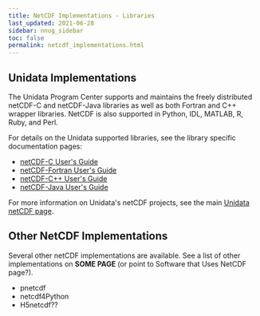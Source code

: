 ```yaml
---
title: NetCDF Implementations - Libraries
last_updated: 2021-06-28
sidebar: nnug_sidebar
toc: false
permalink: netcdf_implementations.html
---
```


[//]: # (TODO: Move details about implmentations from top section this page here or vice versa.)

## Unidata Implementations

The Unidata Program Center supports and maintains the freely distributed netCDF-C and netCDF-Java libraries as well as both Fortran and C++ wrapper libraries.
NetCDF is also supported in Python, IDL, MATLAB, R, Ruby, and Perl.

For details on the Unidata supported libraries, see the library specific documentation pages:
* [netCDF-C User's Guide](https://docs.unidata.ucar.edu/netcdf-c/current/)
* [netCDF-Fortran User's Guide](https://docs.unidata.ucar.edu/netcdf-fortran/current/)
* [netCDF-C++ User's Guide](https://docs.unidata.ucar.edu/netcdf-cxx/current/)
* [netCDF-Java User's Guide](https://docs.unidata.ucar.edu/netcdf-java/current/userguide/)

For more information on Unidata's netCDF projects, see the main [Unidata netCDF page](https://www.unidata.ucar.edu/software/netcdf/).

## Other NetCDF Implementations

Several other netCDF implementations are available.
See a list of other implementations on **SOME PAGE** (or point to Software that Uses NetCDF page?).
* pnetcdf
* netcdf4Python
* H5netcdf??
